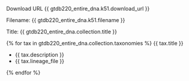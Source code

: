 Download URL {{ gtdb220_entire_dna.k51.download_url }}

Filename: {{ gtdb220_entire_dna.k51.filename }}

Title: {{ gtdb220_entire_dna.collection.title }}

{% for tax in gtdb220_entire_dna.collection.taxonomies %}
{{ tax.title }}
* {{ tax.description }}
* {{ tax.lineage_file }}

{% endfor %}
